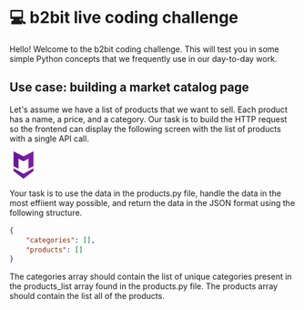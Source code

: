 # 💻 b2bit live coding challenge

Hello! Welcome to the b2bit coding challenge. This will test you in some simple Python concepts that we frequently use in our day-to-day work.


## Use case: building a market catalog page

Let's assume we have a list of products that we want to sell. Each product has a name, a price, and a category. Our task is to build the HTTP request so the frontend can display the following screen with the list of products with a single API call.


![alt text](https://github.com/adam-p/markdown-here/raw/master/src/common/images/icon48.png "Store catalog page")


Your task is to use the data in the products.py file, handle the data in the most effiient way possible, and return the data in the JSON format using the following structure.


```json
{
    "categories": [],
    "products": []
}
```

The categories array should contain the list of unique categories present in the products_list array found in the products.py file. The products array should contain the list all of the products.